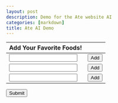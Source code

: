 ```yaml
---
layout: post
description: Demo for the Ate website AI
categories: [markdown]
title: Ate AI Demo
---
```


<html>
<table id="food-table">
  <thead>
    <tr>
      <th>Add Your Favorite Foods!</th>
      <th></th>
    </tr>
  </thead>
  <tbody>
    <tr>
      <td><input type="text" name="food1"></td>
      <td><button type="button" onclick="addFood('food1')">Add</button></td>
    </tr>
    <tr>
      <td><input type="text" name="food2"></td>
      <td><button type="button" onclick="addFood('food2')">Add</button></td>
    </tr>
    <tr>
      <td><input type="text" name="food3"></td>
      <td><button type="button" onclick="addFood('food3')">Add</button></td>
    </tr>
  </tbody>
</table>
<button type="button" onclick="submitFoods()">Submit</button>

<script>
const favorite_foods = {};

function addFood(foodName) {
  const foodInput = document.getElementsByName(foodName)[0];
  const foodValue = foodInput.value.trim();
  if (foodValue !== '') {
    favorite_foods[foodValue] = true;
    foodInput.value = '';
  }
}

async function call(text) {
  // Set up the API request
  const api_key = process.env.OPEN_AI_API;
  const endpoint = 'https://api.openai.com/v1/completions';
  const headers = {
    'Authorization': 'Bearer ' + api_key,
    'Content-Type': 'application/json'
  };
  const data = {
    'model': 'text-davinci-001',
    'prompt': text,
    'max_tokens': 75
  };
  // Make the API call
  const response = await fetch(endpoint, { method: 'POST', headers, body: JSON.stringify(data) });
  const result = await response.json();
  // Process the API response
  const completed_text = result.choices[0].text;
 alert(completed_text);
}

function submitFoods() {
  const foods = Object.keys(favorite_foods);
  if (foods.length > 0) {
    const foodsString = foods.join(', ');
    call("Give me a specific type of cuisine based off of the foods that I like. Start by saying 'You would enjoy [cuisine].' Also briefly describe the given cuisine. Here are the foods: " + foodsString);
  }
}
</script>
</html>
